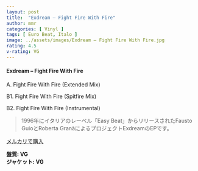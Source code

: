```yaml
---
layout: post
title:  "Exdream – Fight Fire With Fire"
author: mmr
categories: [ Vinyl ]
tags: [ Euro Beat, Italo ]
image: ../assets/images/Exdream – Fight Fire With Fire.jpg
rating: 4.5
v-rating: VG
---
```


#### Exdream – Fight Fire With Fire

A. Fight Fire With Fire (Extended Mix)

B1. Fight Fire With Fire (Spitfire Mix)

B2. Fight Fire With Fire (Instrumental)

> 1996年にイタリアのレーベル「Easy Beat」からリリースされたFausto GuioとRoberta GranàによるプロジェクトExdreamのEPです。


[メルカリで購入](https://jp.mercari.com/item/m31521461508)

<div class="mt-4 mb-4 d-flex align-items-center">
<strong class="mr-1">盤質: VG</strong>
</div>
<div class="mt-4 mb-4 d-flex align-items-center">
<strong class="mr-1">ジャケット: VG</strong>
</div>
